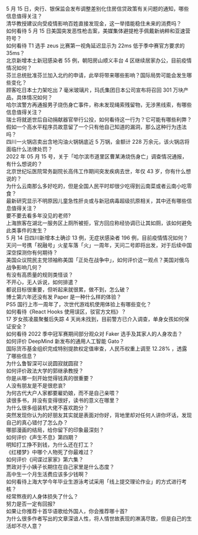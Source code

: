 5 月 15 日，央行、银保监会发布调整差别化住房信贷政策有关问题的通知，哪些信息值得关注？  
清华教授建议向受疫情影响百姓直接发现金，这一举措能稳住未来的消费吗？  
如何看待 5 月 15 日美国突发恶性枪击案，美媒集体避提枪手佩戴新纳粹和亚速营符号？  
如何看待 T1 选手 zeus 比赛第一视角延迟显示为 22ms 低于季中赛官方要求的 35ms？  
北京新增本土新冠感染者 55 例，朝阳房山顺义丰台 4 区继续居家办公，目前疫情情况如何？  
芬兰总统批准芬兰加入北约的申请，此举将带来哪些影响？国际局势可能会发生哪些变化？  
顾客吃日本士力架吃出 7 毫米玻璃片，玛氏集团日本公司宣布将召回 301 万块产品，具体情况如何？  
哈尔滨警方再通报男子烧伤身亡事件，称未发现绳索残留物，无涉黑线索，有哪些信息值得关注？  
瑞士将就逝世后自动捐献器官举行公投，如何看待这一行为？它可能有哪些利弊？  
假如一个高水平程序员故意留了一个只有他自己知道的漏洞，那么这种行为违法吗？  
四川一火锅店卖出含地沟油火锅锅底近 5 万锅，金额计 228 万余元，该火锅店将面临什么法律处罚？  
2022 年 05 月 15 号，关于「哈尔滨市道里区曹某涛烧伤身亡」调查情况通报，有什么想说的？  
北京世纪坛医院常务副院长高伟工作期间突发疾病去世，年仅 43 岁，你有什么想说的？  
为什么云南那么多好吃的，但是全国人民平时却很少吃得到云南菜或者云南小吃零食？  
最新研究显示不明原因儿童急性肝炎或与新冠病毒超级抗原相关，其中还有哪些信息值得关注？  
要不要去看多年没见的老师?  
上海旅客在湖北一服务区上厕所被拒，官方回应称经协调已让其如厕，该如何避免此类事件的发生？  
5 月 14 日四川新增本土确诊 13 例，无症状感染者 196 例，目前疫情情况如何？  
天问一号携「祝融号」火星车落「火」一周年，天问二号即将出发，对于后续中国深空探测你有何期待？  
美国众议院民主党领袖称美国「正处在战争中」，如何评价这一观点？美国对俄乌战争影响几何？  
有没有高质量的规则类怪谈？  
不开心，无人诉说，如何排遣？  
都说目标很重要，但听起来就很累，做不到，怎么破？  
博士第六年还没有发 Paper 是一种什么样的体验？  
PS5 国行上市一周年了，次世代游戏机使用体验上有哪些变化？  
如何看待《React Hooks 使用误区，驳官方文档》？  
17 岁女孩凌晨聚餐后失踪 4 天尚未找到，目前警方已介入调查，单身女孩如何保证安全？  
如何看待 2022 季中冠军赛期间部分观众对 Faker 选手及其家人的人身攻击？  
如何评价 DeepMind 新发布的通用人工智能 Gato？  
国际货币基金组织完成特别提款权定值审查，人民币权重上调至 12.28% ，透露了哪些信息？  
为什么鲁智深可以说圆寂就圆寂？  
如何评价政法大学的郭继承教授？  
你是从哪一刻开始觉得钱真的很重要？  
人没有朋友是不是很悲哀?  
为何古代大户人家都要雇奶娘，而不是自己亲喂？  
读很多书，并没有变得很好，读书的意义在哪里？  
为什么很多组装机大佬不喜欢跑分？  
突然发现你认为的好朋友其实就是表面对你好，背地里却对任何人讲你坏话，发现自己的真心错付了怎么办？  
哪部漫画的结局，给你留下的印象最深刻？  
如何评价《声生不息》第四期？  
明知打工挣不到钱，为什么还在打工？  
《红楼梦》中哪个人物死了你最难过？  
如何评价《间谍过家家》第六集？  
贾政对于小姨子长期住在自己家里是什么态度？  
高中生一个月生活费应该多少钱啊？  
如何看待上海大学今年毕业生游泳考试采用「线上提交理论作业」的方式进行考核？  
经常熬夜的人身体损失了什么？  
努力是否一定有回报?  
如果让你推荐十首华语歌给外国人，你会推荐哪十首?  
为什么很多作者写出的文章深谙人性，将人情世故表现的淋漓尽致，但是自己的生活却不尽人意？  
